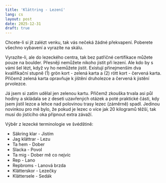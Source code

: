 ```yaml
---
title: 'Klättring - Lezení'
lang: cs
layout: post
date: 2025-12-31
draft: true
---
```


Chcete-li si jít zalézt venku, tak vás nečeká žádné překvapení. Poberete všechno vybavení a vyrazíte na skálu. 

Vyrazíte-li, ale do lezeckého centra, tak bez patřičné certifikace můžete pouze na boulder. Přesněji nemůžete nikoho jistit při lezení. Ale kdo by s vámi šel lézt, když vy ho nemůžete jistit. Existují přinejmenším dva kvalifikační stupně (1) grön kort - zelená karta a (2) rött kort - červená karta. Přičemž zelená karta opravňuje k jištění druholezce a červená k jistění prvolezce.

Já jsem si zatím udělal jen zelenou kartu. Přičemž zkouška trvala asi půl hodiny a skládala se z deseti uzavřených otázek a poté praktické části, kdy jsem jistil lezce a lehce nad polovinou trasy lezec (záměrně) spadl. Jedinou novinkou pro mě bylo, že pokud je lezec o více jak 20 kilogramů těžší, tak musí do jistícího oka připnout extra závaží.

Výběr z lezecké terminologie ve švédštině:

- Säkring klar  - Jistím
- Jag klättrar  - Lezu
- Ta hem - Dober
- Slacka        - Povol
- Ta mig        - Dober mě co nejvíc
- Rep           - Lano
- Repbroms      - Lanová brzda
- Klätterskor - Lezečky
- Klättersele - Sedák
